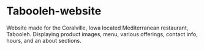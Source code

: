 # Tabooleh-website
Website made for the Coralville, Iowa located Mediterranean restaurant, Tabooleh. Displaying product images, menu, various offerings, contact info, hours, and an about sections.
